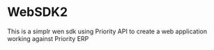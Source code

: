 # WebSDK2
This is a simplr wen sdk using Priority API to create a web application working against Priority ERP
